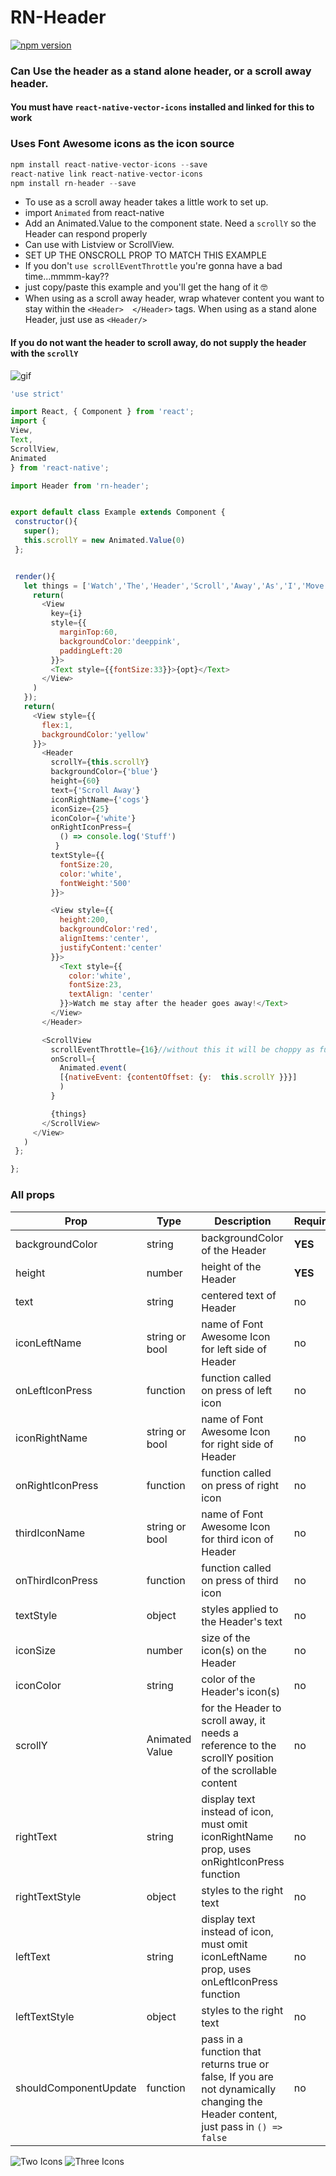 # RN-Header
<a href="https://npmjs.org/package/rn-header"><img alt="npm version" src="http://img.shields.io/npm/dt/rn-header.svg?style=flat-square"></a>
### Can Use the header as a stand alone header, or a scroll away header.

#### You must have `react-native-vector-icons` installed and linked for this to work


### Uses Font Awesome icons as the icon source
```js
npm install react-native-vector-icons --save
react-native link react-native-vector-icons
npm install rn-header --save

```
- To use as a scroll away header takes a little work to set up.
- import `Animated` from react-native
- Add an Animated.Value to the component state.  Need a `scrollY` so the Header can respond properly
- Can use with Listview or ScrollView.
- SET UP THE ONSCROLL PROP TO MATCH THIS EXAMPLE
- If you don't `use scrollEventThrottle` you're gonna have a bad time...mmmm-kay??
- just copy/paste this example and you'll get the hang of it 🤓
- When using as a scroll away header, wrap whatever content you want to stay within the `<Header>  </Header>` tags.  When using as a stand alone Header, just use as `<Header/>`


####  If you do not want the header to scroll away,  do not supply the header with the `scrollY`



![gif](./scrollaway.gif "scroll away")

```js
'use strict'

import React, { Component } from 'react';
import {
View,
Text,
ScrollView,
Animated
} from 'react-native';

import Header from 'rn-header';


export default class Example extends Component {
 constructor(){
   super();
   this.scrollY = new Animated.Value(0)
 };


 render(){
   let things = ['Watch','The','Header','Scroll','Away','As','I','Move'].map((opt,i) => {
     return(
       <View
         key={i}
         style={{
           marginTop:60,
           backgroundColor:'deeppink',
           paddingLeft:20
         }}>
         <Text style={{fontSize:33}}>{opt}</Text>
       </View>
     )
   });
   return(
     <View style={{
       flex:1,
       backgroundColor:'yellow'
     }}>
       <Header
         scrollY={this.scrollY}
         backgroundColor={'blue'}
         height={60}
         text={'Scroll Away'}
         iconRightName={'cogs'}
         iconSize={25}
         iconColor={'white'}
         onRightIconPress={
           () => console.log('Stuff')
          }
         textStyle={{
           fontSize:20,
           color:'white',
           fontWeight:'500'
         }}>

         <View style={{
           height:200,
           backgroundColor:'red',
           alignItems:'center',
           justifyContent:'center'
         }}>
           <Text style={{
             color:'white',
             fontSize:23,
             textAlign: 'center'
           }}>Watch me stay after the header goes away!</Text>
         </View>
       </Header>

       <ScrollView
         scrollEventThrottle={16}//without this it will be choppy as fuck
         onScroll={
           Animated.event(
           [{nativeEvent: {contentOffset: {y:  this.scrollY }}}]
           )
         }

         {things}
       </ScrollView>
     </View>
   )
 };

};
```

### All props
| Prop  |  Type  | Description       | Required |
| ---   | ---    | ---               | --- |
| backgroundColor | string           | backgroundColor of the Header                     | **YES** |
| height          | number           | height of the Header                              | **YES** |
| text            | string           | centered text of Header                           |  no |
| iconLeftName    | string or bool   | name of Font Awesome Icon for left side of Header |no |
| onLeftIconPress | function         | function called on press of left icon             |no |
| iconRightName   | string or bool   | name of Font Awesome Icon for right side of Header|  no |
| onRightIconPress| function         | function called on press of right icon            |no |
| thirdIconName   | string or bool   | name of Font Awesome Icon for third icon of Header|no |
| onThirdIconPress| function         | function called on press of third icon            |no |
| textStyle       | object           | styles applied to the Header's text               |  no |
| iconSize        | number           | size of the icon(s) on the Header                 |no |
| iconColor       | string           | color of the Header's icon(s)                     |no |
| scrollY         | Animated Value   | for the Header to scroll away, it needs a reference to the scrollY position of the scrollable content|  no |
| rightText | string | display text instead of icon, must omit iconRightName prop, uses onRightIconPress function | no|
| rightTextStyle | object | styles to the right text | no|
| leftText | string | display text instead of icon, must omit iconLeftName prop, uses onLeftIconPress function | no|
| leftTextStyle | object | styles to the right text | no|
| shouldComponentUpdate | function | pass in a function that returns true or false, If you are not dynamically changing the Header content, just pass in `() => false` | no |


![Two Icons](./TwoIcons.png "Two Icons")
![Three Icons](./ThreeIcons.png "Three Icons")
